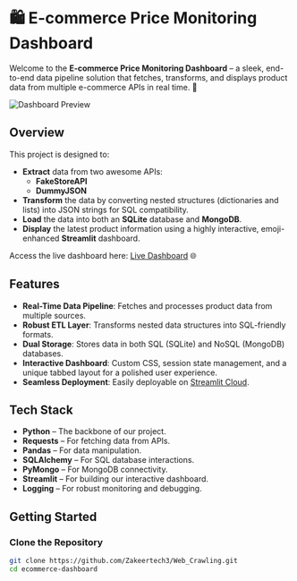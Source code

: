 # 🛍️ E-commerce Price Monitoring Dashboard

Welcome to the **E-commerce Price Monitoring Dashboard** – a sleek, end-to-end data pipeline solution that fetches, transforms, and displays product data from multiple e-commerce APIs in real time. 🚀

![Dashboard Preview](![Image](https://github.com/user-attachments/assets/eb6765c8-cac5-44e4-866a-e4416366b499))

## Overview

This project is designed to:
- **Extract** data from two awesome APIs:  
  - **FakeStoreAPI**  
  - **DummyJSON**
- **Transform** the data by converting nested structures (dictionaries and lists) into JSON strings for SQL compatibility.
- **Load** the data into both an **SQLite** database and **MongoDB**.
- **Display** the latest product information using a highly interactive, emoji-enhanced **Streamlit** dashboard.

Access the live dashboard here: [Live Dashboard](https://webcrawling-84mcpsiwjnpdxe8iijpth8.streamlit.app/) 🌐

## Features

- **Real-Time Data Pipeline**: Fetches and processes product data from multiple sources.
- **Robust ETL Layer**: Transforms nested data structures into SQL-friendly formats.
- **Dual Storage**: Stores data in both SQL (SQLite) and NoSQL (MongoDB) databases.
- **Interactive Dashboard**: Custom CSS, session state management, and a unique tabbed layout for a polished user experience.
- **Seamless Deployment**: Easily deployable on [Streamlit Cloud](https://streamlit.io/cloud).

## Tech Stack

- **Python** – The backbone of our project.
- **Requests** – For fetching data from APIs.
- **Pandas** – For data manipulation.
- **SQLAlchemy** – For SQL database interactions.
- **PyMongo** – For MongoDB connectivity.
- **Streamlit** – For building our interactive dashboard.
- **Logging** – For robust monitoring and debugging.

## Getting Started

### Clone the Repository

```bash
git clone https://github.com/Zakeertech3/Web_Crawling.git
cd ecommerce-dashboard
